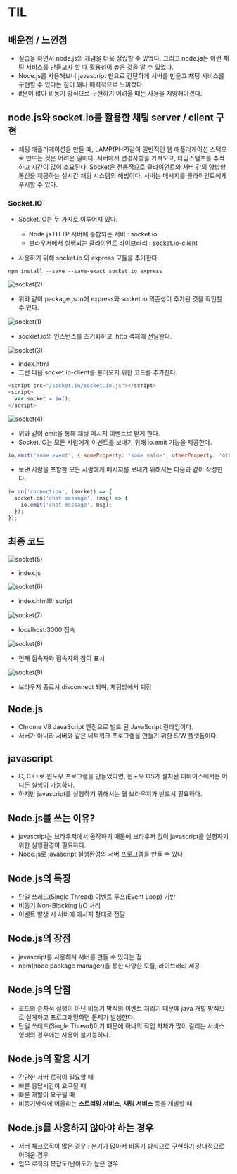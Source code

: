 # TIL 

## 배운점 / 느낀점
- 실습을 하면서 node.js의 개념을 더욱 정립할 수 있었다. 그리고 node.js는 이런 채팅 서비스를 만들고자 할 때 활용성이 높은 것을 알 수 있었다.
- Node.js를 사용해보니 javascript 만으로 간단하게 서버를 만들고 채팅 서비스를 구현할 수 있다는 점이 꽤나 매력적으로 느껴졌다.
- if문이 많아 비동기 방식으로 구현하기 어려울 때는 사용을 지양해야겠다.

## node.js와 socket.io를 활용한 채팅 server / client 구현

- 채팅 애플리케이션을 만들 때, LAMP(PHP)같이 일반적인 웹 애플리케이션 스택으로 만드는 것은 어려운 일이다. 서버에서 변경사항을 가져오고, 타임스탬프를 추적하고 시간이 많이 소요된다.
Socket은 전통적으로 클라이언트와 서버 간의 양방향 통신을 제공하는 실시간 채팅 시스템의 해법이다. 서버는 메시지를 클라이언트에게 푸시할 수 있다.

### Socket.IO
- Socket.IO는 두 가지로 이루어져 있다.
	- Node.js HTTP 서버에 통합되는 서버 : socket.io
	- 브라우저에서 실행되는 클라이언트 라이브러리 : socket.io-client

- 사용하기 위해 socket.io 와 express 모듈을 추가한다.
```
npm install --save --save-exact socket.io express
```


![socket(2)](https://user-images.githubusercontent.com/92859179/174125599-d8e6a786-fb17-471b-a3ae-dbf5380f7324.jpg)
- 위와 같이 package.json에 express와 socket.io 의존성이 추가된 것을 확인할 수 있다.


![socket(1)](https://user-images.githubusercontent.com/92859179/174125538-3207f961-917d-4a6a-bd5d-06be6175fa5b.jpg)
- sockiet.io의 인스턴스를 초기화하고, http 객체에 전달한다.


![socket(3)](https://user-images.githubusercontent.com/92859179/174125664-65d0ef90-6401-40bb-81eb-8f5d78566f54.jpg)
- index.html
- 그런 다음 socket.io-client를 불러오기 위한 코드를 추가한다.
```javascript
<script src="/socket.io/socket.io.js"></script>
<script>
  var socket = io();
</script>
```


![socket(4)](https://user-images.githubusercontent.com/92859179/174125673-aa652b05-43ce-4d47-9e37-d56eafa4ad6c.jpg)
- 위와 같이 emit을 통해 채팅 메시지 이벤트로 받게 한다.
- Socket.IO는 모든 사람에게 이벤트를 보내기 위해 io.emit 기능을 제공한다.
```javascript
io.emit('some event', { someProperty: 'some value', otherProperty: 'other value' }); 
```
- 보낸 사람을 포함한 모든 사람에게 메시지를 보내기 위해서는 다음과 같이 작성한다.
```javascript
io.on('connection', (socket) => {
  socket.on('chat message', (msg) => {
    io.emit('chat message', msg);
  });
});
```

## 최종 코드

![socket(5)](https://user-images.githubusercontent.com/92859179/174125692-428776fc-698c-4bcf-83c7-67c2ff4d8f54.jpg)
- index.js


![socket(6)](https://user-images.githubusercontent.com/92859179/174125702-a1860091-420e-4a69-bae2-f9136dfac49f.jpg)
- index.html의 script


![socket(7)](https://user-images.githubusercontent.com/92859179/174125718-cbe51f68-67ec-4ab7-86b8-49f075c78e0a.jpg)
- localhost:3000 접속


![socket(8)](https://user-images.githubusercontent.com/92859179/174125765-6c286d09-cc93-4058-ba7a-d59c2c7ffcc3.jpg)
- 현재 접속자와 접속자의 참여 표시


![socket(9)](https://user-images.githubusercontent.com/92859179/174125774-a41c15fb-a9be-4185-a041-0f30796ff253.jpg)
- 브라우저 종료시 disconnect 되며, 채팅방에서 퇴장

## Node.js

- Chrome V8 JavaScript 엔진으로 빌드 된 JavaScript 런타임이다.
- 서버가 아니라 서버와 같은 네트워크 프로그램을 만들기 위한 S/W 플랫폼이다.

## javascript

- C, C++로 윈도우 프로그램을 만들었다면, 윈도우 OS가 설치된 디바이스에서는 어디든 실행이 가능하다.
- 하지만 javascript를 실행하기 위해서는 웹 브라우저가 반드시 필요하다.

## Node.js를 쓰는 이유?

- javascript는 브라우저에서 동작하기 때문에 브라우저 없이 javascript를 실행하기 위한 실행환경이 필요하다.
- Node.js로 javascript 실행환경의 서버 프로그램을 만들 수 있다.

## Node.js의 특징

- 단일 쓰레드(Single Thread) 이벤트 루프(Event Loop) 기반
- 비동기 Non-Blocking I/O 처리
- 이벤트 발생 시 서버에 메시지 형태로 전달

## Node.js의 장점

- javascript를 사용해서 서버를 만들 수 있다는 점
- npm(node package manager)을 통한 다양한 모듈, 라이브러리 제공

## Node.js의 단점

- 코드의 순차적 실행이 아닌 비동기 방식의 이벤트 처리기 때문에 java 개발 방식으로 설계하고 프로그래밍하면 문제가 발생한다.
- 단일 쓰레드(Single Thread)이기 때문에 하나의 작업 자체가 많이 걸리는 서비스 형태의 경우에는 사용이 불가능하다.

## Node.js의 활용 시기

- 간단한 서버 로직이 필요할 때
- 빠른 응답시간이 요구될 때
- 빠른 개발이 요구될 때
- 비동기방식에 어울리는 **스트리밍 서비스**, **채팅 서비스** 등을 개발할 때

## Node.js를 사용하지 않아야 하는 경우

- 서버 체크로직이 많은 경우 : 분기가 많아서 비동기 방식으로 구현하기 상대적으로 어려운 경우
- 업무 로직의 복잡도/난이도가 높은 경우
